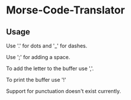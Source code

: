 # Morse-Code-Translator

## Usage

Use '.' for dots and '_' for dashes.

Use ';' for adding a space.

To add the letter to the buffer use ','.

To print the buffer use '!'


Support for punctuation doesn't exist currently.